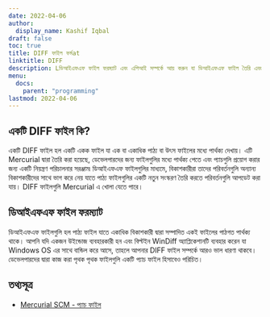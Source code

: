 ```yaml
---
date: 2022-04-06
author:
  display_name: Kashif Iqbal
draft: false
toc: true
title: DIFF ফাইল ফর্মat
linktitle: DIFF
description: Lডিআইএফএফ ফাইল ফরম্যাট এবং এপিআই সম্পর্কে আয় করুন যা ডিআইএফএফ ফাইল তৈরি এবং খুলতে পারেs.
menu:
  docs:
    parent: "programming"
lastmod: 2022-04-06
---
```


## একটি DIFF ফাইল কি?

একটি DIFF ফাইল হল একটি একক ফাইল যা এক বা একাধিক পাঠ্য বা উৎস ফাইলের মধ্যে পার্থক্য দেখায়। এটি Mercurial দ্বারা তৈরি করা হয়েছে, ডেভেলপারদের জন্য ফাইলগুলির মধ্যে পার্থক্য পেতে এবং প্যাচগুলি প্রয়োগ করার জন্য একটি নিয়ন্ত্রণ পরিচালনার সরঞ্জাম৷ ডিআইএফএফ ফাইলগুলির মাধ্যমে, বিকাশকারীরা তাদের পরিবর্তনগুলি অন্যান্য বিকাশকারীদের সাথে ভাগ করে নেয় যাতে পাঠ্য ফাইলগুলির একটি নতুন সংস্করণ তৈরি করতে পরিবর্তনগুলি আপডেট করা যায়। DIFF ফাইলগুলি Mercurial এ খোলা যেতে পারে।

## ডিআইএফএফ ফাইল ফরম্যাট

ডিআইএফএফ ফাইলগুলি হল পাঠ্য ফাইল যাতে একাধিক বিকাশকারী দ্বারা সম্পাদিত একই ফাইলের পাঠগত পার্থক্য থাকে। আপনি যদি একজন উইন্ডোজ ব্যবহারকারী হন এবং বিল্টইন WinDiff অ্যাপ্লিকেশানটি ব্যবহার করেন যা Windows OS এর সাথে বান্ডিল করে আসে, তাহলে আপনার DIFF ফাইল সম্পর্কে আরও ভাল ধারণা থাকবে। ডেভেলপারদের দ্বারা কাজ করা পৃথক পৃথক ফাইলগুলি একটি প্যাচ ফাইল হিসাবেও পরিচিত।

## তথ্যসূত্র ##

 * [Mercurial SCM - প্যাচ ফাইল](https://www.mercurial-scm.org/wiki/PatchFile)


